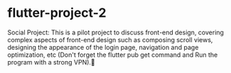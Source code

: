 # flutter-project-2
Social Project: This is a pilot project to discuss front-end design, covering complex aspects of front-end design such as composing scroll views, designing the appearance of the login page, navigation and page optimization, etc (Don't forget the flutter pub get command and Run the program with a strong VPN).💎
